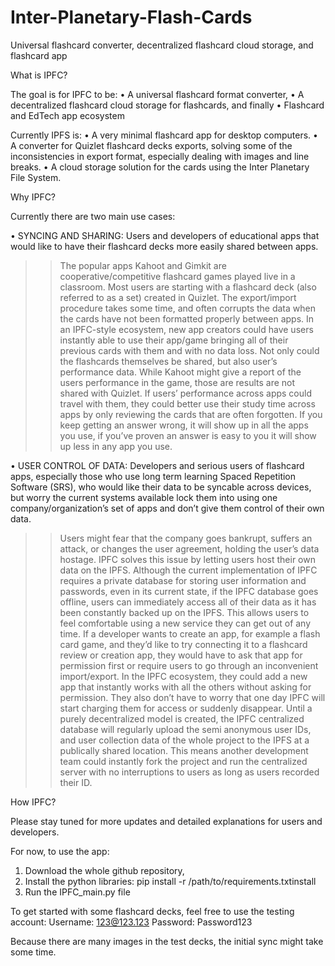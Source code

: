 # Inter-Planetary-Flash-Cards
Universal flashcard converter, decentralized flashcard cloud storage, and flashcard app

What is IPFC?

The goal is for IPFC to be:
•	A universal flashcard format converter, 
•	A decentralized flashcard cloud storage for flashcards, and finally 
•	Flashcard and EdTech app ecosystem

Currently IPFS is:
•	A very minimal flashcard app for desktop computers.
•	A converter for Quizlet flashcard decks exports, solving some of the inconsistencies in export format, especially dealing with images and line breaks.
•	A cloud storage solution for the cards using the Inter Planetary File System.

Why IPFC?

Currently there are two main use cases:

• SYNCING AND SHARING:
Users and developers of educational apps that would like to have their flashcard decks more easily shared between apps. 
>>	The popular apps Kahoot and Gimkit are cooperative/competitive flashcard games played live in a classroom.  Most users are starting with a flashcard deck (also referred to as a set) created in Quizlet. The export/import procedure takes some time, and often corrupts the data when the cards have not been formatted properly between apps. In an IPFC-style ecosystem, new app creators could have users instantly able to use their app/game bringing all of their previous cards with them and with no data loss.
>>	Not only could the flashcards themselves be shared, but also user’s performance data. While Kahoot might give a report of the users performance in the game, those are results are not shared with Quizlet. If users’ performance across apps could travel with them, they could better use their study time across apps by only reviewing the cards that are often forgotten. If you keep getting an answer wrong, it will show up in all the apps you use, if you’ve proven an answer is easy to you it will show up less in any app you use.

• USER CONTROL OF DATA:
Developers and serious users of flashcard apps, especially those who use long term learning Spaced Repetition Software (SRS), who would like their data to be syncable across devices, but worry the current systems available lock them into using one company/organization’s set of apps and don’t give them control of their own data. 
>>	Users might fear that the company goes bankrupt, suffers an attack, or changes the user agreement, holding the user’s data hostage. IPFC solves this issue by letting users host their own data on the IPFS. Although the current implementation of IPFC requires a private database for storing user information and passwords, even in its current state, if the IPFC database goes offline, users can immediately access all of their data as it has been constantly backed up on the IPFS. This allows users to feel comfortable using a new service they can get out of any time. 
>>	If a developer wants to create an app, for example a flash card game, and they’d like to try connecting it to a flashcard review or creation app, they would have to ask that app for permission first or require users to go through an inconvenient import/export. In the IPFC ecosystem, they could add a new app that instantly works with all the others without asking for permission. They also don’t have to worry that one day IPFC will start charging them for access or suddenly disappear. Until a purely decentralized model is created, the IPFC centralized database will regularly upload the semi anonymous user IDs, and user collection data of the whole project to the IPFS at a publically shared location. This means another development team could instantly fork the project and run the centralized server with no interruptions to users as long as users recorded their ID.

How IPFC?

Please stay tuned for more updates and detailed explanations for users and developers.

For now, to use the app:
1)	Download the whole github repository, 
2)	Install the python libraries: pip install -r /path/to/requirements.txtinstall 
3)	Run the IPFC_main.py file

To get started with some flashcard decks, feel free to use the testing account:
Username: 123@123.123
Password: Password123

Because there are many images in the test decks, the initial sync might take some time.

